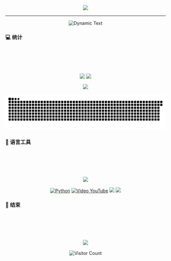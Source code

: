 <!--欢迎语 -->
<!--
<h1 align="center">✨✨✨Hi，I'm StarsPicking✨✨✨</h1>
<hr> -->

<!--welcome图片
https://github.com/kyechan99/capsule-render
-->
<p align="center">
<img src="https://capsule-render.vercel.app/api?type=waving&color=timeGradient&height=260&&section=header&text=welcome&fontSize=80&fontAlign=50&fontAlignY=28&desc=I%20am%20StarsPicking&descAlign=70&descSize=30&descAlignY=56&animation=scaleIn" />
</p>
<hr>
<!--动态文字
https://github.com/DenverCoder1/readme-typing-svg
-->
<div align="center">

![Dynamic Text](https://readme-typing-svg.herokuapp.com?font=Segoe+Script&fontSize=80&center=true&lines=I+look+for+what+I+miss,;I+know+not+what+it+is,;I+feel+so+sad,;so+drear,;so+lonely,;without+cheer!&duration=5000)
</div>



### 💻 统计

<br>
<br>
<br>
<br>
<p align="center"> 
<img style="max-width: 100%; width: 400px; background-color: transparent;" src="https://github-readme-stats.vercel.app/api?username=StarsPicking&show_icons=true&theme=tokyonight&hide_border=true" />
<img style="max-width: 100%; width: 425px; background-color: transparent;" src="https://github-readme-stats.vercel.app/api/top-langs/?username=StarsPicking&layout=compact&hide_border=true&langs_count=8&theme=tokyonight" />
</p>


<!-- https://github.com/Ashutosh00710/github-readme-activity-graph -->
<p align="center"> 
<img style="max-width: 100%; width: 825px;background-color: transparent;" src="https://github-readme-activity-graph.vercel.app/graph?username=StarsPicking&theme=tokyo-night&hide_border=true&area=true" />
</p>


<!--贪吃蛇-->
<!--https://github.com/Platane/snk-->
<p align="center"> 
<img style="max-width: 100%; ;background-color: transparent;" src="https://raw.githubusercontent.com/StarsPicking/StarsPicking/snake/github-contribution-grid-snake-dark.svg" />
</p>


### 🧰 语言工具

<br>
<br>
<br>
<br>

<!-- https://github.com/LelouchFR/skill-icons -->
<p align="center"> 
<img style="max-width: 100%; background-color: transparent;" src="https://go-skill-icons.vercel.app/api/icons?i=py,go,docker,md,docker,linux,nginx,kubernetes,elasticsearch,git,gitlab,github,githubactions,bash,vim,vue,gradle,ai,grafana,jenkins,mongodb,mysql,sqlite,redis,vscode,obsidian,ansible,kafka,wordpress,aws&theme=dark" />
</p>



<!-- 技能 -->
<div align="center">

  [![Python](https://img.shields.io/badge/code-Python-bea?style=for-the-badge&logo=python)](https://www.python.org/)
  [![Video YouTube](https://img.shields.io/badge/Video-YouTube-red?style=for-the-badge&logo=youtube)](https://www.youtube.com)
  ![](https://img.shields.io/badge/性格-静-orange?style=for-the-badge) 
  ![](https://img.shields.io/badge/爱好-二次元-crimson?style=for-the-badge)
</div>


### 🌱 结束

<br>
<br>
<br>
<br>

<p align="center">
<img src="https://capsule-render.vercel.app/api?type=waving&color=timeGradient&height=260&&section=footer&text=THE%20END&fontSize=90&fontAlign=50&fontAlignY=78&desc=Hope%20your%20program%20is%20bug-free!&descAlign=50&descSize=30&descAlignY=46&animation=twinkling" />
</p>

<!-- 访客计数 
https://visitor-badge.laobi.icu

https://github.com/hehuapei/visitor-badge
![visitor badge](https://visitor-badge.laobi.icu/badge?page_id=StarsPicking.visitor-badge)
-->

<p align="center">
  <img src="https://profile-counter.glitch.me/StarsPicking/count.svg" alt="Visitor Count" style="max-width: 100%; height: auto;">
</p>

<!--
**StarsPicking/StarsPicking** is a ✨ _special_ ✨ repository because its `README.md` (this file) appears on your GitHub profile.

Here are some ideas to get you started:

- 🔭 I’m currently working on ...
- 🌱 I’m currently learning ...
- 👯 I’m looking to collaborate on ...
- 🤔 I’m looking for help with ...
- 💬 Ask me about ...
- 📫 How to reach me: ...
- 😄 Pronouns: ...
- ⚡ Fun fact: ...
